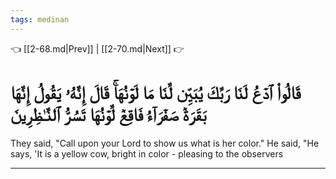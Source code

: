 ```yaml
---
tags: medinan
---
```


👈 [[2-68.md|Prev]] | [[2-70.md|Next]] 👉

# قَالُواْ ٱدۡعُ لَنَا رَبَّكَ يُبَيِّن لَّنَا مَا لَوۡنُهَاۚ قَالَ إِنَّهُۥ يَقُولُ إِنَّهَا بَقَرَةٞ صَفۡرَآءُ فَاقِعٞ لَّوۡنُهَا تَسُرُّ ٱلنَّـٰظِرِينَ

They said, "Call upon your Lord to show us what is her color." He said, "He says, 'It is a yellow cow, bright in color - pleasing to the observers

---


